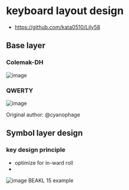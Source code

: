 

# keyboard layout design
- https://github.com/kata0510/Lily58 

## Base layer
### Colemak-DH
![image](https://github.com/Neville-Loh/keyboard/assets/48974742/8838f3d4-5bef-46a8-9446-4c77b972b505)

### QWERTY
![image](https://github.com/Neville-Loh/keyboard/assets/48974742/dcf7e551-39a9-4e4a-b9fa-4fdd4e29370b)

Original author: @cyanophage

## Symbol layer design
### key design principle
- optimize for in-ward roll
- 

![image](https://github.com/Neville-Loh/keyboard/assets/48974742/44cff858-191f-4230-ae7b-3e633cbfbbdc)
BEAKL 15 example


